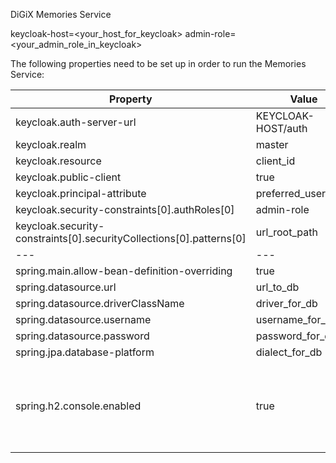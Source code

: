 DiGiX Memories Service

keycloak-host=<your_host_for_keycloak>
admin-role=<your_admin_role_in_keycloak>

The following properties need to be set up in order to run the Memories Service:

| Property | Value | Info |
|---|---|---|
|keycloak.auth-server-url|KEYCLOAK-HOST/auth|   |
|keycloak.realm|master|   |
|keycloak.resource|client_id|   |
|keycloak.public-client|true|   |
|keycloak.principal-attribute|preferred_username|   |
|keycloak.security-constraints[0].authRoles[0]|admin-role|   |
|keycloak.security-constraints[0].securityCollections[0].patterns[0]|url_root_path||
|---|---|---|
|spring.main.allow-bean-definition-overriding|true|   |
|spring.datasource.url|url_to_db|   |
|spring.datasource.driverClassName|driver_for_db|   |
|spring.datasource.username|username_for_db|   |
|spring.datasource.password|password_for_db|   |
|spring.jpa.database-platform|dialect_for_db|   |
|spring.h2.console.enabled|true|Enable admin console for H2 database (if it's used)|